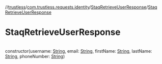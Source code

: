 //[trustless](../../../index.md)/[com.trustless.requests.identity](../index.md)/[StaqRetrieveUserResponse](index.md)/[StaqRetrieveUserResponse](-staq-retrieve-user-response.md)

# StaqRetrieveUserResponse

\
constructor(username: [String](https://kotlinlang.org/api/latest/jvm/stdlib/kotlin/-string/index.html), email: [String](https://kotlinlang.org/api/latest/jvm/stdlib/kotlin/-string/index.html), firstName: [String](https://kotlinlang.org/api/latest/jvm/stdlib/kotlin/-string/index.html), lastName: [String](https://kotlinlang.org/api/latest/jvm/stdlib/kotlin/-string/index.html), phoneNumber: [String](https://kotlinlang.org/api/latest/jvm/stdlib/kotlin/-string/index.html))
